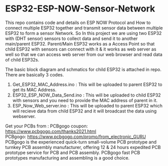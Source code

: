 # ESP32-ESP-NOW-Sensor-Network
This repo contains code and details on ESP NOW Protocol and How to connect multiple ESP32 together and transmit sensor data between multiple ESP32 to form a sensor Network.
So In this project we are using two ESP32 with (DHT sensor) sensors to collect data and send it to another main/parent ESP32.
Parent/Main ESP32 works as a Access Point so that child ESP32 with sensors can connect with it & it works as web server as well so that we can access web server from our web browser and read data of child ESP32s.

The basic block diagram and schmatics for child ESP32 is attached in repo.
There are basically 3 codes.
1. Get_ESP32_MAC_Address.ino : This will be uploaded to parent ESP32 to get its MAC Address.
2. ESP32_ESP_NOW_Data_Send.ino : This will be uploaded to child ESP32 with sensors and you need to provide the MAC address of parent in it.
3. ESP_Now_Web_server.ino : This will be uploaded to parent ESP32 which will recieve data from child ESP32 and it will broadcast the data using webserver.


Get your PCBs from : PCBgogo coupon: https://www.pcbgogo.com/thanks2021.html                                                                        
PCBgogo: https://www.pcbgogo.com/promo/from_electronic_GURU                                                                                              
PCBgogo is the experienced quick-turn small-volume PCB prototype and turnkey PCB assembly manufacturer,
offering 12 &amp; 24 hours expedited PCB prototype service for PCB and PCB assembly.
PCBgogo fast PCB prototypes manufacturing and assembling is a good choice.
